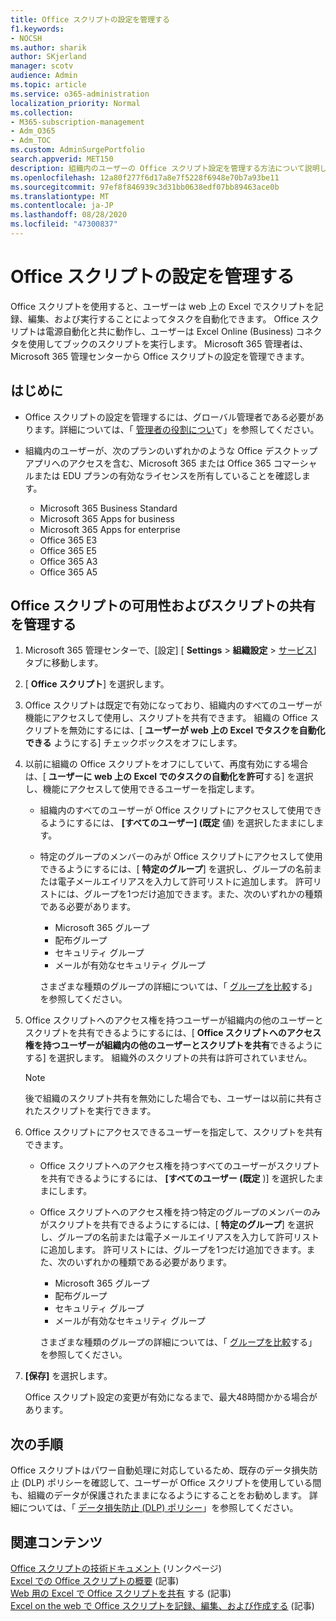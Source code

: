 ```yaml
---
title: Office スクリプトの設定を管理する
f1.keywords:
- NOCSH
ms.author: sharik
author: SKjerland
manager: scotv
audience: Admin
ms.topic: article
ms.service: o365-administration
localization_priority: Normal
ms.collection:
- M365-subscription-management
- Adm_O365
- Adm_TOC
ms.custom: AdminSurgePortfolio
search.appverid: MET150
description: 組織内のユーザーの Office スクリプト設定を管理する方法について説明します。
ms.openlocfilehash: 12a80f277f6d17a8e7f5228f6948e70b7a93be11
ms.sourcegitcommit: 97ef8f846939c3d31bb0638edf07bb89463ace0b
ms.translationtype: MT
ms.contentlocale: ja-JP
ms.lasthandoff: 08/28/2020
ms.locfileid: "47300837"
---
```

# <a name="manage-office-scripts-settings"></a>Office スクリプトの設定を管理する

Office スクリプトを使用すると、ユーザーは web 上の Excel でスクリプトを記録、編集、および実行することによってタスクを自動化できます。 Office スクリプトは電源自動化と共に動作し、ユーザーは Excel Online (Business) コネクタを使用してブックのスクリプトを実行します。 Microsoft 365 管理者は、Microsoft 365 管理センターから Office スクリプトの設定を管理できます。

## <a name="before-you-begin"></a>はじめに

- Office スクリプトの設定を管理するには、グローバル管理者である必要があります。詳細については、「 [管理者の役割につい](../add-users/about-admin-roles.md)て」を参照してください。

- 組織内のユーザーが、次のプランのいずれかのような Office デスクトップアプリへのアクセスを含む、Microsoft 365 または Office 365 コマーシャルまたは EDU プランの有効なライセンスを所有していることを確認します。

    - Microsoft 365 Business Standard
    - Microsoft 365 Apps for business
    - Microsoft 365 Apps for enterprise
    - Office 365 E3
    - Office 365 E5
    - Office 365 A3
    - Office 365 A5

## <a name="manage-availability-of-office-scripts-and-sharing-of-scripts"></a>Office スクリプトの可用性およびスクリプトの共有を管理する

1. Microsoft 365 管理センターで、[設定] [ **Settings** \> **組織設定** \> <a href="https://go.microsoft.com/fwlink/p/?linkid=2053743" target="_blank">サービス</a>] タブに移動します。

2. [ **Office スクリプト**] を選択します。

3. Office スクリプトは既定で有効になっており、組織内のすべてのユーザーが機能にアクセスして使用し、スクリプトを共有できます。 組織の Office スクリプトを無効にするには、[ **ユーザーが web 上の Excel でタスクを自動化できる** ようにする] チェックボックスをオフにします。

4. 以前に組織の Office スクリプトをオフにしていて、再度有効にする場合は、[ **ユーザーに web 上の Excel でのタスクの自動化を許可**する] を選択し、機能にアクセスして使用できるユーザーを指定します。

    - 組織内のすべてのユーザーが Office スクリプトにアクセスして使用できるようにするには、 **[すべてのユーザー] (既定** 値) を選択したままにします。 

    - 特定のグループのメンバーのみが Office スクリプトにアクセスして使用できるようにするには、[ **特定のグループ**] を選択し、グループの名前または電子メールエイリアスを入力して許可リストに追加します。 許可リストには、グループを1つだけ追加できます。また、次のいずれかの種類である必要があります。
        - Microsoft 365 グループ
        - 配布グループ
        - セキュリティ グループ
        - メールが有効なセキュリティ グループ
    
        さまざまな種類のグループの詳細については、「 [グループを比較](../create-groups/compare-groups.md)する」を参照してください。

5. Office スクリプトへのアクセス権を持つユーザーが組織内の他のユーザーとスクリプトを共有できるようにするには、[ **Office スクリプトへのアクセス権を持つユーザーが組織内の他のユーザーとスクリプトを共有**できるようにする] を選択します。 組織外のスクリプトの共有は許可されていません。
 
    > [!NOTE]
    > 後で組織のスクリプト共有を無効にした場合でも、ユーザーは以前に共有されたスクリプトを実行できます。
 
6. Office スクリプトにアクセスできるユーザーを指定して、スクリプトを共有できます。
    
    - Office スクリプトへのアクセス権を持つすべてのユーザーがスクリプトを共有できるようにするには、 **[すべてのユーザー (既定** )] を選択したままにします。

    - Office スクリプトへのアクセス権を持つ特定のグループのメンバーのみがスクリプトを共有できるようにするには、[ **特定のグループ**] を選択し、グループの名前または電子メールエイリアスを入力して許可リストに追加します。 許可リストには、グループを1つだけ追加できます。また、次のいずれかの種類である必要があります。
        - Microsoft 365 グループ
        - 配布グループ
        - セキュリティ グループ
        - メールが有効なセキュリティ グループ
    
        さまざまな種類のグループの詳細については、「 [グループを比較](../create-groups/compare-groups.md)する」を参照してください。

7. **[保存]** を選択します。

    Office スクリプト設定の変更が有効になるまで、最大48時間かかる場合があります。

## <a name="next-steps"></a>次の手順

Office スクリプトはパワー自動処理に対応しているため、既存のデータ損失防止 (DLP) ポリシーを確認して、ユーザーが Office スクリプトを使用している間も、組織のデータが保護されたままになるようにすることをお勧めします。 詳細については、「 [データ損失防止 (DLP) ポリシー](/power-automate/prevent-data-loss)」を参照してください。

## <a name="related-content"></a>関連コンテンツ

[Office スクリプトの技術ドキュメント](/office/dev/scripts/) (リンクページ) \
[Excel での Office スクリプトの概要](https://support.microsoft.com/office/9fbe283d-adb8-4f13-a75b-a81c6baf163a) (記事) \
[Web 用の Excel で Office スクリプトを共有](https://support.microsoft.com/office/226eddbc-3a44-4540-acfe-fccda3d1122b) する (記事) \
[Excel on the web で Office スクリプトを記録、編集、および作成する](/office/dev/scripts/tutorials/excel-tutorial) (記事)